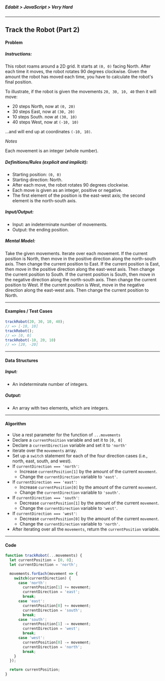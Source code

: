 ##### Edabit > JavaScript > Very Hard

---

## Track the Robot (Part 2)

#### Problem

##### Instructions:

This robot roams around a 2D grid. It starts at `(0, 0)` facing North. After each time it moves, the robot rotates 90 degrees clockwise. Given the amount the robot has moved each time, you have to calculate the robot's final position.

To illustrate, if the robot is given the movements `20, 30, 10, 40` then it will move:

- 20 steps North, now at `(0, 20)`
- 30 steps East, now at `(30, 20)`
- 10 steps South. now at `(30, 10)`
- 40 steps West, now at `(-10, 10)`

...and will end up at coordinates `(-10, 10)`.

_Notes_

Each movement is an integer (whole number).

##### Definitions/Rules (explicit and implicit):

* Starting position: `(0, 0)`
* Starting direction: North.
* After each move, the robot rotates 90 degrees clockwise.
* Each move is given as an integer, positive or negative.
* The first element of the position is the east-west axis; the second element is the north-south axis.

##### Input/Output:

* Input: an indeterminate number of movements.
* Output: the ending position.

##### Mental Model:

Take the given movements. Iterate over each movement. If the current position is North, then move in the positive direction along the north-south axis. Then change the current position to East. If the current position is East, then move in the positive direction along the east-west axis. Then change the current position to South. If the current position is South, then move in the negative direction along the north-south axis. Then change the current position to West. If the current position is West, move in the negative direction along the east-west axis. Then change the current position to North.

---

#### Examples / Test Cases

```javascript
trackRobot(20, 30, 10, 40);
// => [-10, 10]
trackRobot();
// => [0, 0]
trackRobot(-10, 20, 10)
// => [20, -20]
```

---

#### Data Structures

##### Input:

* An indeterminate number of integers.

##### Output:

* An array with two elements, which are integers.

---

#### Algorithm

* Use a rest parameter for the function of `...movements`
* Declare a `currentPosition` variable and set it to `[0, 0]`
* Declare a `currentDirection` variable and set it to `'north'`
* iterate over the `movements` array.
* Set up a `switch` statement for each of the four direction cases (i.e., north, east, south, and west).
* If `currentDirection === 'north'`:
  * Increase `currentPosition[1]` by the amount of the current `movement`.
  * Change the `currentDirection` variable to `'east'`.
* If `currentDirection === 'east'`:
  * Increase `currentPosition[0]` by the amount of the current `movement`.
  * Change the `currentDirection` variable to `'south'`.
* If `currentDirection === 'south'`:
  * Decrease `currentPosition[1]` by the amount of the current `movement`.
  * Change the `currentDirection` variable to `'west'`.
* If `currentDirection === 'west'`:
  * Decrease `currentPosition[0]` by the amount of the current `movement`.
  * Change the `currentDirection` variable to `'north'`.
* After iterating over all the `movements`, return the `currentPosition` variable.

---

#### Code

```javascript
function trackRobot(...movements) {
  let currentPosition = [0, 0];
  let currentDirection = 'north';

  movements.forEach(movement => {
    switch(currentDirection) {
      case 'north':
        currentPosition[1] += movement;
        currentDirection = 'east';
        break;
      case 'east':
        currentPosition[0] += movement;
        currentDirection = 'south';
        break;
      case 'south':
        currentPosition[1] -= movement;
        currentDirection = 'west';
        break;
      case 'west':
        currentPosition[0] -= movement;
        currentDirection = 'north';
        break;
    }
  });

  return currentPosition;
}
```

